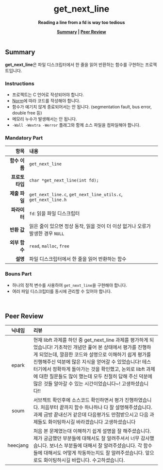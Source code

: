 <h1 align="center">get_next_line</h1>

<p align="center"><strong>Reading a line from a fd is way too tedious</strong></p>

<div align="center">
  <strong>
    <a href="#summary">Summary</a> |
    <a href="#peer-review">Peer Review</a>
  </strong>
</div>

<br>

## Summary

**get_next_line**은 파일 디스크립터에서 한 줄을 읽어 반환하는 함수를 구현하는 프로젝트입니다.

### Instructions

- 프로젝트는 C 언어로 작성되어야 합니다.
- [Norm](https://github.com/42School/norminette/blob/master/pdf/ko.norm.pdf)에 따라 코드를 작성해야 합니다.
- 함수가 예기치 않게 종료되어서는 안 됩니다. (segmentation fault, bus error, double free 등)
- 메모리 누수가 발생해서는 안 됩니다.
- `-Wall -Wextra -Werror` 플래그와 함께 소스 파일을 컴파일해야 합니다.

### Mandatory Part

|           항목 | 내용                                                                           |
| -------------: | :----------------------------------------------------------------------------- |
|  **함수 이름** | `get_next_line`                                                                |
| **프로토타입** | `char *get_next_line(int fd);`                                                 |
|  **제출 파일** | `get_next_line.c`, `get_next_line_utils.c`, `get_next_line.h`                  |
|   **파라미터** | `fd`: 읽을 파일 디스크립터                                                     |
|    **반환 값** | 읽은 줄이 있으면 정상 동작, 읽을 것이 더 이상 없거나 오류가 발생한 경우 `NULL` |
|  **외부 함수** | `read`, `malloc`, `free`                                                       |
|       **설명** | 파일 디스크립터에서 한 줄을 읽어 반환하는 함수                                 |

### Bouns Part

- 하나의 정적 변수를 사용하여 `get_next_line`을 구현해야 합니다.
- 여러 파일 디스크립터를 동시에 관리할 수 있어야 합니다.

<br>

## Peer Review

|  닉네임  | 리뷰                                                                                                                                                                                                                                                                                                                                                                                                               |
| :------: | :----------------------------------------------------------------------------------------------------------------------------------------------------------------------------------------------------------------------------------------------------------------------------------------------------------------------------------------------------------------------------------------------------------------- |
|  epark   | 현재 libft 과제를 하던 중 get_next_line 과제를 평가하게 되었습니다! 기초적인 개념만 훑어 본 상태에서 평가를 진행하게 되었는데, 깔끔한 코드와 설명으로 이해하기 쉽게 평가를 진행해주신 덕분에 많은 지식을 얻어갈 수 있었습니다! 테스터기에서 정확하게 돌아가는 것을 확인했고, 논외로 libft 과제에 대한 질문들도 많이 했는데 모두 친절히 답해 주신 덕분에 많은 것들 알아갈 수 있는 시간이었습니다~! 고생하셨습니다!! |
|   soum   | 서브젝트 확인후에 소스코드 확인하면서 평가 진행하였습니다. 처음부터 끝까지 함수 하나하나 다 잘 설명해주셨습니다. 과제 금방 끝내신거 같은데 다음평가도 만점받으시고 다음 과제들도 화이팅하시길 바라겠습니다 고생하셨습니다                                                                                                                                                                                          |
| heecjang | 처음 본 문제였는대 이해하기 쉽게 설명을 잘 해주셨습니다. 제가 궁금했던 부분들에 대해서도 잘 알려주셔서 너무 감사했습니다. 보너스 부분들에 대해서 잘 알려주셨습니다. 각 함수들에 대해서도 어떻게 작동하는지도 잘 알려주셨습니다. 앞으로도 화이팅하시길 바랍니다. 수고하셨습니다.                                                                                                                                    |
